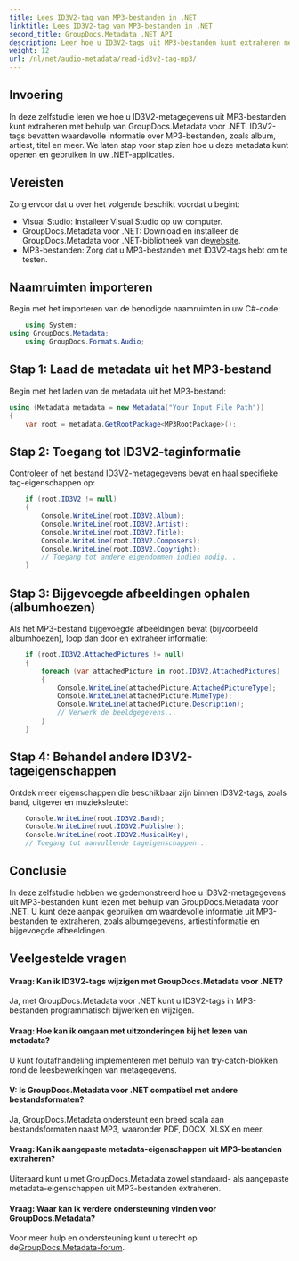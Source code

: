 ```yaml
---
title: Lees ID3V2-tag van MP3-bestanden in .NET
linktitle: Lees ID3V2-tag van MP3-bestanden in .NET
second_title: GroupDocs.Metadata .NET API
description: Leer hoe u ID3V2-tags uit MP3-bestanden kunt extraheren met GroupDocs.Metadata voor .NET. Toegang tot album, artiest en meer programmatisch.
weight: 12
url: /nl/net/audio-metadata/read-id3v2-tag-mp3/
---
```

## Invoering
In deze zelfstudie leren we hoe u ID3V2-metagegevens uit MP3-bestanden kunt extraheren met behulp van GroupDocs.Metadata voor .NET. ID3V2-tags bevatten waardevolle informatie over MP3-bestanden, zoals album, artiest, titel en meer. We laten stap voor stap zien hoe u deze metadata kunt openen en gebruiken in uw .NET-applicaties.
## Vereisten
Zorg ervoor dat u over het volgende beschikt voordat u begint:
- Visual Studio: Installeer Visual Studio op uw computer.
-  GroupDocs.Metadata voor .NET: Download en installeer de GroupDocs.Metadata voor .NET-bibliotheek van de[website](https://releases.groupdocs.com/metadata/net/).
- MP3-bestanden: Zorg dat u MP3-bestanden met ID3V2-tags hebt om te testen.

## Naamruimten importeren
Begin met het importeren van de benodigde naamruimten in uw C#-code:
```csharp
    using System;
using GroupDocs.Metadata;
    using GroupDocs.Formats.Audio;
```
## Stap 1: Laad de metadata uit het MP3-bestand
Begin met het laden van de metadata uit het MP3-bestand:
```csharp
using (Metadata metadata = new Metadata("Your Input File Path"))
{
    var root = metadata.GetRootPackage<MP3RootPackage>();
```
## Stap 2: Toegang tot ID3V2-taginformatie
Controleer of het bestand ID3V2-metagegevens bevat en haal specifieke tag-eigenschappen op:
```csharp
    if (root.ID3V2 != null)
    {
        Console.WriteLine(root.ID3V2.Album);
        Console.WriteLine(root.ID3V2.Artist);
        Console.WriteLine(root.ID3V2.Title);
        Console.WriteLine(root.ID3V2.Composers);
        Console.WriteLine(root.ID3V2.Copyright);
        // Toegang tot andere eigendommen indien nodig...
    }
```
## Stap 3: Bijgevoegde afbeeldingen ophalen (albumhoezen)
Als het MP3-bestand bijgevoegde afbeeldingen bevat (bijvoorbeeld albumhoezen), loop dan door en extraheer informatie:
```csharp
    if (root.ID3V2.AttachedPictures != null)
    {
        foreach (var attachedPicture in root.ID3V2.AttachedPictures)
        {
            Console.WriteLine(attachedPicture.AttachedPictureType);
            Console.WriteLine(attachedPicture.MimeType);
            Console.WriteLine(attachedPicture.Description);
            // Verwerk de beeldgegevens...
        }
    }
```
## Stap 4: Behandel andere ID3V2-tageigenschappen
Ontdek meer eigenschappen die beschikbaar zijn binnen ID3V2-tags, zoals band, uitgever en muzieksleutel:
```csharp
    Console.WriteLine(root.ID3V2.Band);
    Console.WriteLine(root.ID3V2.Publisher);
    Console.WriteLine(root.ID3V2.MusicalKey);
    // Toegang tot aanvullende tageigenschappen...
```

## Conclusie
In deze zelfstudie hebben we gedemonstreerd hoe u ID3V2-metagegevens uit MP3-bestanden kunt lezen met behulp van GroupDocs.Metadata voor .NET. U kunt deze aanpak gebruiken om waardevolle informatie uit MP3-bestanden te extraheren, zoals albumgegevens, artiestinformatie en bijgevoegde afbeeldingen.

## Veelgestelde vragen
#### Vraag: Kan ik ID3V2-tags wijzigen met GroupDocs.Metadata voor .NET?
Ja, met GroupDocs.Metadata voor .NET kunt u ID3V2-tags in MP3-bestanden programmatisch bijwerken en wijzigen.
#### Vraag: Hoe kan ik omgaan met uitzonderingen bij het lezen van metadata?
U kunt foutafhandeling implementeren met behulp van try-catch-blokken rond de leesbewerkingen van metagegevens.
#### V: Is GroupDocs.Metadata voor .NET compatibel met andere bestandsformaten?
Ja, GroupDocs.Metadata ondersteunt een breed scala aan bestandsformaten naast MP3, waaronder PDF, DOCX, XLSX en meer.
#### Vraag: Kan ik aangepaste metadata-eigenschappen uit MP3-bestanden extraheren?
Uiteraard kunt u met GroupDocs.Metadata zowel standaard- als aangepaste metadata-eigenschappen uit MP3-bestanden extraheren.
#### Vraag: Waar kan ik verdere ondersteuning vinden voor GroupDocs.Metadata?
 Voor meer hulp en ondersteuning kunt u terecht op de[GroupDocs.Metadata-forum](https://forum.groupdocs.com/c/metadata/14).